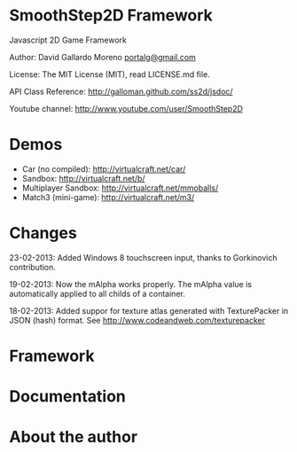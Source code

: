 SmoothStep2D Framework
======================

Javascript 2D Game Framework

Author: David Gallardo Moreno <portalg@gmail.com>

License: The MIT License (MIT), read LICENSE.md file.

API Class Reference: http://galloman.github.com/ss2d/jsdoc/

Youtube channel: http://www.youtube.com/user/SmoothStep2D

Demos
==========

- Car (no compiled): http://virtualcraft.net/car/
- Sandbox: http://virtualcraft.net/b/
- Multiplayer Sandbox: http://virtualcraft.net/mmoballs/
- Match3 (mini-game): http://virtualcraft.net/m3/

Changes
=======

23-02-2013:
Added Windows 8 touchscreen input, thanks to Gorkinovich contribution.

19-02-2013:
Now the mAlpha works properly. The mAlpha value is automatically applied to all childs of a container.

18-02-2013:
Added suppor for texture atlas generated with TexturePacker in JSON (hash) format. See http://www.codeandweb.com/texturepacker


Framework
=========


Documentation
=============


About the author
================